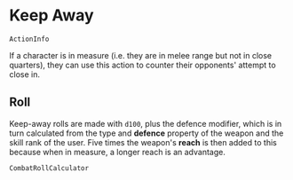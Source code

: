# Keep Away

`ActionInfo`

If a character is in measure (i.e. they are in melee range but not in close quarters), they can use this action to counter their opponents' attempt to close in.

## Roll

Keep-away rolls are made with `d100`, plus the defence modifier, which is in turn calculated from the type and **defence** property of the weapon and the skill rank of the user. Five times the weapon's **reach** is then added to this because when in measure, a longer reach is an advantage.

`CombatRollCalculator`
